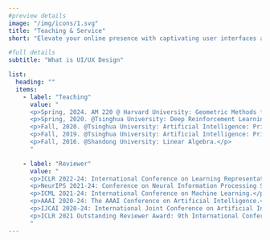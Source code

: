 ```yaml
---
#preview details
image: "/img/icons/1.svg"
title: "Teaching & Service"
short: "Elevate your online presence with captivating user interfaces and seamless experiences"

#full details
subtitle: "What is UI/UX Design"

list:
  heading: ""
  items:
    - label: "Teaching"
      value: "
      <p>Spring, 2024. AM 220 @ Harvard University: Geometric Methods for Machine Learning.</p>
      <p>Spring, 2020. @Tsinghua University: Deep Reinforcement Learning. </p>
      <p>Fall, 2020. @Tsinghua University: Artificial Intelligence: Principles and Techniques.</p>
      <p>Fall, 2019. @Tsinghua University: Artificial Intelligence: Principles and Techniques.</p>
      <p>Fall, 2016. @Shandong University: Linear Algebra.</p>
      "

    - label: "Reviewer"
      value: "
      <p>ICLR 2022-24: International Conference on Learning Representations.</p>
      <p>NeurIPS 2021-24: Conference on Neural Information Processing Systems.</p>
      <p>ICML 2021-24: International Conference on Machine Learning.</p>
      <p>AAAI 2020-24: The AAAI Conference on Artificial Intelligence.</p>
      <p>IJCAI 2020-24: International Joint Conference on Artificial Intelligence.</p>
      <p>ICLR 2021 Outstanding Reviewer Award: 9th International Conference on Learning Representations.</p>
      "
---
```


